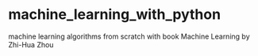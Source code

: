 # machine_learning_with_python
machine learning algorithms from scratch with book Machine Learning by Zhi-Hua Zhou
